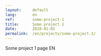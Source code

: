 ```yaml
---
layout:     default
lang:       en
ref:        some-project-1
title:      Some project 1
date:       2018-01-01
permalink:  /en/projects/some-project-1/
---
```


Some project 1 page EN
